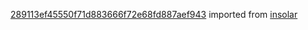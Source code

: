 [289113ef45550f71d883666f72e68fd887aef943](https://github.com/insolar/insolar/commit/289113ef45550f71d883666f72e68fd887aef943) imported from [insolar](https://github.com/insolar/insolar)
